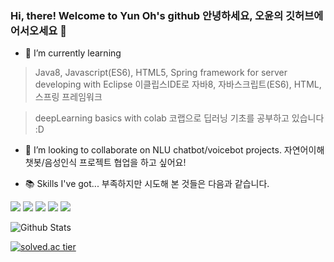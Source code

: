 ### Hi, there! Welcome to Yun Oh's github 안녕하세요, 오윤의 깃허브에 어서오세요 👋

<!--
**fkvl0327/fkvl0327** is a ✨ _special_ ✨ repository because its `README.md` (this file) appears on your GitHub profile.-->

- 🌱 I’m currently learning
> Java8, Javascript(ES6), HTML5, Spring framework for server developing with Eclipse 이클립스IDE로 자바8, 자바스크립트(ES6), HTML, 스프링 프레임워크

> deepLearning basics with colab 코랩으로 딥러닝 기초를 공부하고 있습니다 :D

- 👯 I’m looking to collaborate on NLU chatbot/voicebot projects. 자연어이해 챗봇/음성인식 프로젝트 협업을 하고 싶어요!

- 📚 Skills I've got... 부족하지만 시도해 본 것들은 다음과 같습니다.

<img src="https://img.shields.io/badge/JAVA-BLUEVIOLET?style=for-the-badge"> <img src="https://img.shields.io/badge/PYTHON-BLUEVIOLET?style=for-the-badge">
<img src="https://img.shields.io/badge/JAVASCRIPT-BLUEVIOLET?style=for-the-badge">
<img src="https://img.shields.io/badge/ORACLE-BLUEVIOLET?style=for-the-badge">
<img src="https://img.shields.io/badge/MariaDB-BLUEVIOLET?style=for-the-badge">

![Github Stats](https://github-readme-stats.vercel.app/api?username=fkvl0327&show_icons=true)

[![solved.ac tier](http://mazassumnida.wtf/api/generate_badge?boj=fkvl0327)](https://solved.ac/fkvl0327)
